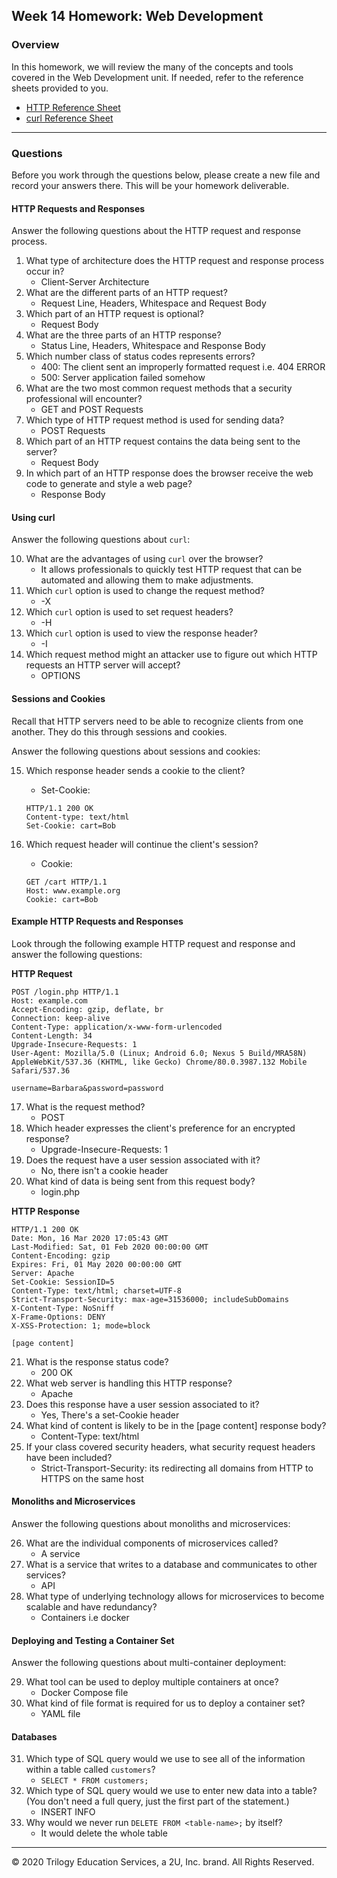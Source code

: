 ## Week 14 Homework: Web Development

### Overview

In this homework, we will review the many of the concepts and tools covered in the Web Development unit. If needed, refer to the  reference sheets provided to you.

* [HTTP Reference Sheet](./HTTP_Reference.md)
* [curl Reference Sheet](./cURL_Reference.md)

---

### Questions 

Before you work through the questions below, please create a new file and record your answers there. This will be your homework deliverable.

#### HTTP Requests and Responses

Answer the following questions about the HTTP request and response process.

1. What type of architecture does the HTTP request and response process occur in?
    * Client-Server Architecture
2. What are the different parts of an HTTP request? 
    * Request Line, Headers, Whitespace and Request Body
3. Which part of an HTTP request is optional?
    * Request Body
4. What are the three parts of an HTTP response?
    * Status Line, Headers, Whitespace and Response Body
5. Which number class of status codes represents errors?
    * 400: The client sent an improperly formatted request i.e. 404 ERROR
    * 500: Server application failed somehow
6. What are the two most common request methods that a security professional will encounter?
    * GET and POST Requests
7. Which type of HTTP request method is used for sending data?
    * POST Requests
8. Which part of an HTTP request contains the data being sent to the server?
    * Request Body
9. In which part of an HTTP response does the browser receive the web code to generate and style a web page?
    * Response Body
    
#### Using curl

Answer the following questions about `curl`:

10. What are the advantages of using `curl` over the browser?
    * It allows professionals to quickly test HTTP request that can be automated and allowing them to make adjustments.
11. Which `curl` option is used to change the request method?
    * -X 
12. Which `curl` option is used to set request headers?
    * -H 
13. Which `curl` option is used to view the response header?
    * -I
14. Which request method might an attacker use to figure out which HTTP requests an HTTP server will accept?
    * OPTIONS
 
#### Sessions and Cookies

Recall that HTTP servers need to be able to recognize clients from one another. They do this through sessions and cookies.

Answer the following questions about sessions and cookies:

15. Which response header sends a cookie to the client?
      * Set-Cookie:
      
    ```HTTP
    HTTP/1.1 200 OK
    Content-type: text/html
    Set-Cookie: cart=Bob
    ```

16. Which request header will continue the client's session?
    * Cookie: 
    
    ```HTTP
    GET /cart HTTP/1.1
    Host: www.example.org
    Cookie: cart=Bob
    ```

#### Example HTTP Requests and Responses

Look through the following example HTTP request and response and answer the following questions:

**HTTP Request**

```HTTP
POST /login.php HTTP/1.1
Host: example.com
Accept-Encoding: gzip, deflate, br
Connection: keep-alive
Content-Type: application/x-www-form-urlencoded
Content-Length: 34
Upgrade-Insecure-Requests: 1
User-Agent: Mozilla/5.0 (Linux; Android 6.0; Nexus 5 Build/MRA58N) AppleWebKit/537.36 (KHTML, like Gecko) Chrome/80.0.3987.132 Mobile Safari/537.36

username=Barbara&password=password
```

17. What is the request method?
    * POST
18. Which header expresses the client's preference for an encrypted response?
    * Upgrade-Insecure-Requests: 1
19. Does the request have a user session associated with it?
    * No, there isn't a cookie header
20. What kind of data is being sent from this request body?
    * login.php
    
**HTTP Response**

```HTTP
HTTP/1.1 200 OK
Date: Mon, 16 Mar 2020 17:05:43 GMT
Last-Modified: Sat, 01 Feb 2020 00:00:00 GMT
Content-Encoding: gzip
Expires: Fri, 01 May 2020 00:00:00 GMT
Server: Apache
Set-Cookie: SessionID=5
Content-Type: text/html; charset=UTF-8
Strict-Transport-Security: max-age=31536000; includeSubDomains
X-Content-Type: NoSniff
X-Frame-Options: DENY
X-XSS-Protection: 1; mode=block

[page content]
```

21. What is the response status code?
    * 200 OK
22. What web server is handling this HTTP response?
    * Apache
23. Does this response have a user session associated to it?
    * Yes, There's a set-Cookie header
24. What kind of content is likely to be in the [page content] response body?
    * Content-Type: text/html
25. If your class covered security headers, what security request headers have been included?
    * Strict-Transport-Security: its redirecting all domains from HTTP to HTTPS on the same host
    
#### Monoliths and Microservices

Answer the following questions about monoliths and microservices:

26. What are the individual components of microservices called?
    * A service
27. What is a service that writes to a database and communicates to other services?
    * API
28. What type of underlying technology allows for microservices to become scalable and have redundancy?
    * Containers i.e docker
#### Deploying and Testing a Container Set

Answer the following questions about multi-container deployment:

29. What tool can be used to deploy multiple containers at once?
    * Docker Compose file
30. What kind of file format is required for us to deploy a container set?
    * YAML file
#### Databases

31. Which type of SQL query would we use to see all of the information within a table called `customers`?
    * `SELECT * FROM customers;`
32. Which type of SQL query would we use to enter new data into a table? (You don't need a full query, just the first part of the statement.)
    * INSERT INFO
33. Why would we never run `DELETE FROM <table-name>;` by itself?
    * It would delete the whole table 
---

© 2020 Trilogy Education Services, a 2U, Inc. brand. All Rights Reserved.  
